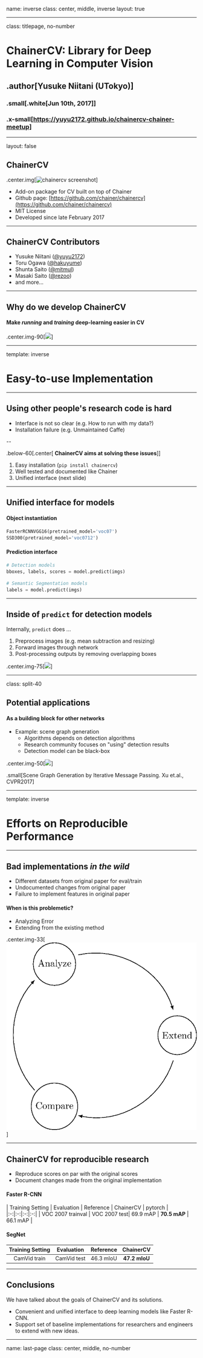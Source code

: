 name: inverse
class: center, middle, inverse
layout: true

---

class: titlepage, no-number

# ChainerCV: Library for Deep Learning in Computer Vision

## .author[Yusuke Niitani (UTokyo)]
### .small[.white[Jun 10th, 2017]]
<!-- <br/> .green[Initial Version: June 18th, 2016]]-->

### .x-small[https://yuyu2172.github.io/chainercv-chainer-meetup]


---
layout: false

## ChainerCV

.center.img[![chainercv screenshot](images/screenshot.png)]

* Add-on package for CV built on top of Chainer
* Github page:  [https://github.com/chainer/chainercv](https://github.com/chainer/chainercv)
* MIT License
* Developed since late February 2017

---

## ChainerCV Contributors

* Yusuke Niitani ([@yuyu2172](https://github.com/yuyu2172))
* Toru Ogawa ([@hakuyume](https://github.com/hakuyume))
* Shunta Saito ([@mitmul](https://github.com/mitmul))
* Masaki Saito ([@rezoo](https://github.com/rezoo))
* and more...

---

## Why do we develop ChainerCV
#### Make *running* and *training* deep-learning easier in CV

<!--
* Network implementations and training scripts
  * Object Detection (Faster R-CNN, SSD)
  * Semantic Segmentation (SegNet)
* Variety of tool sets 
* Dataset Loader (e.g. PASCAL VOC) and data-augmentation tools
* Visualization
* Evaluation
-->

<!--.center.img-33[![Right-algined text](images/faster_rcnn_image_000008.png)]-->

.center.img-90[![](images/example_outputs_first_page_1.png)]


---

template: inverse

# Easy-to-use Implementation

---

## Using other people's research code is hard

* Interface is not so clear (e.g. How to run with my data?)
* Installation failure (e.g. Unmaintained Caffe)
<!--* Different implementations have different conventions.-->
<!--* Research code is dirty.-->

--

.below-60[.center[
**ChainerCV aims at solving these issues**]]

1. Easy installation (`pip install chainercv`)
2. Well tested and documented like Chainer
3. Unified interface (next slide)

<!-- because their instructions are unclear -->

---


## Unified interface for models

#### Object instantiation
```python
FasterRCNNVGG16(pretrained_model='voc07')
SSD300(pretrained_model='voc0712')
```

<!--
```python
FasterRCNNVGG16(pretrained_model='voc07')
SSD300(pretrained_model='voc0712')
SegNet(pretrained_model='camvid')
```
-->

#### Prediction interface
```python
# Detection models
bboxes, labels, scores = model.predict(imgs)
```

```python
# Semantic Segmentation models
labels = model.predict(imgs)
```

---

## Inside of `predict` for detection models

Internally, `predict` does ...
1. Preprocess images (e.g. mean subtraction and resizing)
2. Forward images through network
3. Post-processing outputs by removing overlapping boxes

.center.img-75[![](images/predict_doc.png)]


---

class: split-40

## Potential applications

#### As a building block for other networks

+ Example: scene graph generation
  + Algorithms depends on detection algorithms
  + Research community focuses on "using" detection results
  + Detection model can be black-box



.center.img-50[![](images/scene_graph.png)]

.small[Scene Graph Generation by Iterative Message Passing. Xu et.al., CVPR2017] 


---

template: inverse

# Efforts on Reproducible Performance

---

## Bad implementations *in the wild*

- Different datasets from original paper for eval/train
- Undocumented changes from original paper
- Failure to implement features in original paper


#### When is this problemetic?

- Analyzing Error
- Extending from the existing method

.center.img-33[![a](tikz/circle.png)]


---

## ChainerCV for reproducible research

- Reproduce scores on par with the original scores
- Document changes made from the original implementation


#### Faster R-CNN

| Training Setting | Evaluation | Reference | ChainerCV | pytorch |
|:-:|:-:|:-:|:-:|
| VOC 2007 trainval | VOC 2007 test|  69.9 mAP  | **70.5 mAP** | 66.1 mAP |


#### SegNet

| Training Setting | Evaluation | Reference | ChainerCV |
|:--------------:|:---------------:|:--------------:|:----------:|
| CamVid train | CamVid test | 46.3 mIoU | **47.2 mIoU**|



---


<!-- Add a demo if you want to at the first chapter

## `tfdbg`: Screencast and Demo!

.small.right[From Google Brain Team]

<div class="center">
<iframe width="672" height="378" src="https://www.youtube.com/embed/CA7fjRfduOI" frameborder="0" allowfullscreen></iframe>
</div>

<p>

.small[
<br/>
See also: [Debug TensorFlow Models with tfdbg (@Google Developers Blog)](https://developers.googleblog.com/2017/02/debug-tensorflow-models-with-tfdbg.html)
]
-->


## Conclusions

We have talked about the goals of ChainerCV and its solutions.

- Convenient and unified interface to deep learning models like Faster R-CNN.
- Support set of baseline implementations for researchers and engineers to extend with new ideas.


---
name: last-page
class: center, middle, no-number



<!-- vim: set ft=pandoc -->
